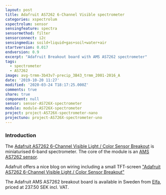 ```yaml
---
layout: post
title: Adafruit AS7262 6-Channel Visible spectrometer
categories: xspectrolum
xspectrolum: sensor
sensingfeature: spectra
sensormethod: filter
sensorconnect: i2c
sensingmedia: soild+liquid+gas+soil+water+air
startversion: 0.017
endversion: 0.9
excerpt: "Adafruit Breakout board with AMS AS7262 spectrometer"
tags:
  - spectrometer
  - AS7262
image: avg-trmm-3b43v7-precip_3B43_trmm_2001-2016_A
date: '2019-10-20 11:27'
modified: '2020-03-24 T18:17:25.000Z'
comments: true
share: true
component: null
sensor: sensor-AS726X-spectrometer
module: module-AS726X-spectrometer
project: project-AS726X-spectrometer-nano
projectuno: project-AS726X-spectrometer-uno
---
```


### Introduction

The [Adafruit AS7262 6-Channel Visible Light / Color Sensor Breakout](https://www.adafruit.com/product/3779) is miniaturised 6-band spectrometer. The core of the module is an [AMS AS7262 sensor](../../sensors/sensors-AS726X-spectrometer/).

Adafruit offers a nice blog on wiring including a small TFT-screen ["Adafruit AS7262 6-Channel Visible Light / Color Sensor Breakout"](https://blog.adafruit.com/2018/03/29/new-product-adafruit-as7262-6-channel-visible-light-color-sensor-breakout/)

The Adafruit AMS AS7262 breakout board is available in Sweden from [Elfa](https://www.elfa.se/sv/as7262-koppling-till-sensor-foer-synligt-ljus-och-faerg-3v-adafruit-3779/p/30139177?channel=b2c&price_gs=237.5&wt_mc=se.cse.gshop.sv.-&source=googleps&ext_cid=shgooaqsesv-blcss&kw=%7Bkeyword%7D&&gclid=Cj0KCQiA-4nuBRCnARIsAHwyuPqSPZTEjfoprswfdB8c7i0HC-y9g0DKSvoAV360DCei4QqBRgstdysaAlipEALw_wcB), priced at 237.50 SEK incl. VAT.
